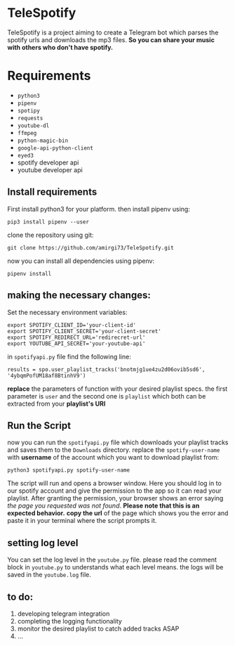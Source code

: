 # TeleSpotify

TeleSpotify is a project aiming to create a Telegram bot which parses the spotify urls and downloads the mp3 files. **So you can share your music with others who don't have spotify.**


# Requirements

 - `python3`
 - `pipenv`
 - `spotipy`
 - `requests`
 - `youtube-dl`
 - `ffmpeg`
 - `python-magic-bin`
 - `google-api-python-client`
 - `eyed3`
 - spotify developer api  
 - youtube developer api

## Install requirements

First install python3 for your platform.
then install pipenv using:

    pip3 install pipenv --user
clone the repository using git:

    git clone https://github.com/amirgi73/TeleSpotify.git

now you can install all dependencies using pipenv:

    pipenv install

## making the necessary changes:
Set the necessary environment variables:

    export SPOTIFY_CLIENT_ID='your-client-id'
    export SPOTIFY_CLIENT_SECRET='your-client-secret'
    export SPOTIFY_REDIRECT_URL='redirecret-url'
    export YOUTUBE_API_SECRET='your-youtube-api'

in `spotifyapi.py` file find the following line:

    results = spo.user_playlist_tracks('bnotmjg1ue4zu2d06ovib5sd6', '4ybqmPofUM18af8BtinhV9')
**replace** the parameters of function with your desired playlist specs. the first parameter is `user` and the second one is `playlist` which both can be extracted from your **playlist's URI**

## Run the Script

now you can run the `spotifyapi.py` file which downloads your playlist tracks and saves them to the `Downloads` directory. replace the `spotify-user-name` with **username** of the account which you want to download playlist from:

    python3 spotifyapi.py spotify-user-name
The script will run and opens a browser window. Here you should log in to our spotify account and give the permission to the app so it can read your playlist. After granting the permission, your browser shows an error saying *the page you requested was not found*. **Please note that this is an expected behavior.** 
 **copy the url** of the page which shows you the error and paste it in your terminal where the script prompts it.

## setting log level

You can set the log level in the `youtube.py` file. please read the comment block in `youtube.py` to understands what each level means. the logs will be saved in the `youtube.log` file.

## to do:

 1. developing telegram integration
 2. completing the logging functionality
 3. monitor the desired playlist to catch added tracks ASAP
 4. ...